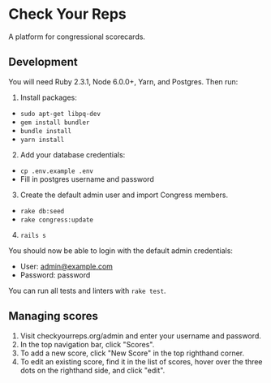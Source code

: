 # Check Your Reps

A platform for congressional scorecards.

## Development

You will need Ruby 2.3.1, Node 6.0.0+, Yarn, and Postgres. Then run:

1. Install packages:
  * `sudo apt-get libpq-dev`
  * `gem install bundler`
  * `bundle install`
  * `yarn install`

2. Add your database credentials:
  * `cp .env.example .env`
  * Fill in postgres username and password

3. Create the default admin user and import Congress members.
  * `rake db:seed`
  * `rake congress:update`

4. `rails s`

You should now be able to login with the default admin credentials:
* User: admin@example.com
* Password: password

You can run all tests and linters with `rake test`.

## Managing scores

1. Visit checkyourreps.org/admin and enter your username and password.
2. In the top navigation bar, click "Scores".
3. To add a new score, click "New Score" in the top righthand corner.
4. To edit an existing score, find it in the list of scores, hover over the three dots on the righthand side, and click "edit".
